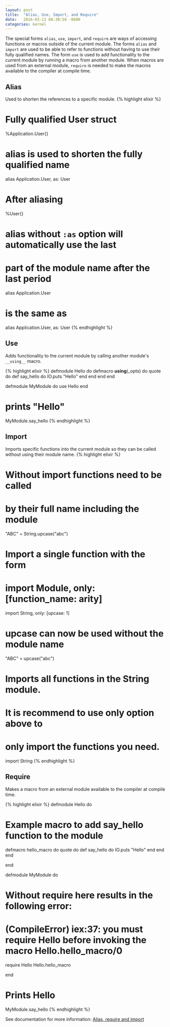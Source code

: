 ```yaml
---
layout: post
title:  "Alias, Use, Import, and Require"
date:   2016-03-11 08:30:58 -0600
categories: kernel
---
```


The special forms `alias`, `use`, `import`, and `require` are ways of accessing functions or macros outside of the current module. The forms `alias` and `import` are used to be able to refer to functions without having to use their fully qualified names. The form `use` is used to add functionality to the current module by running a macro from another module. When macros are used from an external module, `require` is needed to make the macros available to the compiler at compile time.

## Alias
Used to shorten the references to a specific module.
{% highlight elixir %}
# Fully qualified User struct
%Application.User{}

# alias is used to shorten the fully qualified name
alias Application.User, as: User

# After aliasing
%User{}

# alias without `:as` option will automatically use the last
# part of the module name after the last period
alias Application.User
# is the same as
alias Application.User, as: User
{% endhighlight %}

## Use
Adds functionality to the current module by calling another module's `__using__` macro.

{% highlight elixir %}
defmodule Hello do
  defmacro __using__(_opts) do
    quote do
      def say_hello do
        IO.puts "Hello"
      end
    end
  end
end

defmodule MyModule do
  use Hello
end

# prints "Hello"
MyModule.say_hello
{% endhighlight %}

## Import
Imports specific functions into the current module so they can be called without using their module name.
{% highlight elixir %}
# Without import functions need to be called
# by their full name including the module
"ABC" = String.upcase("abc")

# Import a single function with the form
# import Module, only: [function_name: arity]
import String, only: [upcase: 1]

# upcase can now be used without the module name
"ABC" = upcase("abc")

# Imports all functions in the String module.
# It is recommend to use only option above to
# only import the functions you need.
import String
{% endhighlight %}

## Require
Makes a macro from an external module available to the compiler at compile time.

{% highlight elixir %}
defmodule Hello do
  # Example macro to add say_hello function to the module
  defmacro hello_macro do
    quote do
      def say_hello do
        IO.puts "Hello"
      end
    end
  end

end


defmodule MyModule do
  # Without require here results in the following error:
  # (CompileError) iex:37: you must require Hello before invoking the macro Hello.hello_macro/0
  require Hello
  Hello.hello_macro

end

# Prints Hello
MyModule.say_hello
{% endhighlight %}


See documentation for more information: [Alias, require and import](http://elixir-lang.org/getting-started/alias-require-and-import.html)

